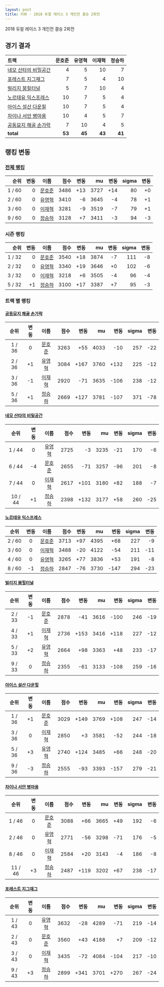 ```yaml
---
layout: post
title: 리뷰 - 2018 듀얼 레이스 3 개인전 결승 2회전
---
```


2018 듀얼 레이스 3 개인전 결승 2회전


## 경기 결과

| 트랙 | 문호준 | 유영혁 | 이재혁 | 정승하 |
|:---|---:|---:|---:|---:|
| [네모 산타의 비밀공간](../santa) | 4 | 5 | 10 | 7 |
| [포레스트 지그재그](../zigzag) | 7 | 5 | 4 | 10 |
| [빌리지 붐힐터널](../boomhill) | 5 | 7 | 10 | 4 |
| [노르테유 익스프레스](../noex) | 10 | 7 | 5 | 4 |
| [아이스 설산 다운힐](../seolsan) | 10 | 7 | 5 | 4 |
| [차이나 서안 병마용](../byeongma) | 10 | 4 | 5 | 7 |
| [공동묘지 해골 손가락](../haeson) | 7 | 10 | 4 | 5 |
| __total__ | __53__ | __45__ | __43__ | __41__ |


## 랭킹 변동


### [전체 랭킹](../singles-full)

| 순위 | 변동 | 이름 | 점수 | 변동 | mu | 변동 | sigma | 변동 |
|---:|---:|:---:|---:|---:|---:|---:|---:|---:|
| 1 / 60 | 0 | [문호준](../munhojun) | 3486 | +13 | 3727 | +14 | 80 | +0 |
| 2 / 60 | 0 | [유영혁](../yuyeonghyeok) | 3410 | -6 | 3645 | -4 | 78 | +1 |
| 3 / 60 | 0 | [이재혁](../ijaehyeok) | 3281 | -9 | 3519 | -7 | 79 | +1 |
| 9 / 60 | 0 | [정승하](../jeongseungha) | 3128 | +7 | 3411 | -3 | 94 | -3 |

### 시즌 랭킹

| 순위 | 변동 | 이름 | 점수 | 변동 | mu | 변동 | sigma | 변동 |
|---:|---:|:---:|---:|---:|---:|---:|---:|---:|
| 1 / 32 | 0 | [문호준](../munhojun) | 3540 | +18 | 3874 | -7 | 111 | -8 |
| 2 / 32 | 0 | [유영혁](../yuyeonghyeok) | 3340 | +19 | 3646 | +0 | 102 | -6 |
| 3 / 32 | 0 | [이재혁](../ijaehyeok) | 3218 | +6 | 3505 | -4 | 96 | -4 |
| 5 / 32 | +1 | [정승하](../jeongseungha) | 3100 | +17 | 3387 | +7 | 95 | -3 |

### 트랙 별 랭킹


#### [공동묘지 해골 손가락](../haeson)

| 순위 | 변동 | 이름 | 점수 | 변동 | mu | 변동 | sigma | 변동 |
|:---:|:---:|:---:|---:|---:|---:|---:|---:|---:|
| 1 / 36 | 0 | [문호준](../munhojun) | 3263 | +55 | 4033 | -10 | 257 | -22 |
| 2 / 36 | +1 | [유영혁](../yuyeonghyeok) | 3084 | +167 | 3760 | +132 | 225 | -12 |
| 3 / 36 | -1 | [이재혁](../ijaehyeok) | 2920 | -71 | 3635 | -106 | 238 | -12 |
| 5 / 36 | +1 | [정승하](../jeongseungha) | 2669 | +127 | 3781 | -107 | 371 | -78 |

#### [네모 산타의 비밀공간](../santa)

| 순위 | 변동 | 이름 | 점수 | 변동 | mu | 변동 | sigma | 변동 |
|:---:|:---:|:---:|---:|---:|---:|---:|---:|---:|
| 1 / 44 | 0 | [유영혁](../yuyeonghyeok) | 2725 | -3 | 3235 | -21 | 170 | -6 |
| 6 / 44 | -4 | [문호준](../munhojun) | 2655 | -71 | 3257 | -96 | 201 | -8 |
| 7 / 44 | 0 | [이재혁](../ijaehyeok) | 2617 | +101 | 3180 | +82 | 188 | -7 |
| 10 / 44 | +1 | [정승하](../jeongseungha) | 2398 | +132 | 3177 | +58 | 260 | -25 |

#### [노르테유 익스프레스](../noex)

| 순위 | 변동 | 이름 | 점수 | 변동 | mu | 변동 | sigma | 변동 |
|:---:|:---:|:---:|---:|---:|---:|---:|---:|---:|
| 2 / 60 | 0 | [문호준](../munhojun) | 3713 | +97 | 4395 | +68 | 227 | -9 |
| 3 / 60 | 0 | [이재혁](../ijaehyeok) | 3488 | -20 | 4122 | -54 | 211 | -11 |
| 4 / 60 | 0 | [유영혁](../yuyeonghyeok) | 3265 | +77 | 3836 | +53 | 191 | -8 |
| 8 / 60 | -1 | [정승하](../jeongseungha) | 2847 | -76 | 3730 | -147 | 294 | -23 |

#### [빌리지 붐힐터널](../boomhill)

| 순위 | 변동 | 이름 | 점수 | 변동 | mu | 변동 | sigma | 변동 |
|:---:|:---:|:---:|---:|---:|---:|---:|---:|---:|
| 2 / 33 | -1 | [문호준](../munhojun) | 2878 | -41 | 3616 | -100 | 246 | -19 |
| 4 / 33 | +1 | [이재혁](../ijaehyeok) | 2736 | +153 | 3416 | +118 | 227 | -12 |
| 5 / 33 | +2 | [유영혁](../yuyeonghyeok) | 2664 | +98 | 3363 | +48 | 233 | -17 |
| 9 / 33 | 0 | [정승하](../jeongseungha) | 2355 | -61 | 3133 | -108 | 259 | -16 |

#### [아이스 설산 다운힐](../seolsan)

| 순위 | 변동 | 이름 | 점수 | 변동 | mu | 변동 | sigma | 변동 |
|:---:|:---:|:---:|---:|---:|---:|---:|---:|---:|
| 1 / 36 | +1 | [문호준](../munhojun) | 3029 | +149 | 3769 | +108 | 247 | -14 |
| 3 / 36 | 0 | [이재혁](../ijaehyeok) | 2850 | +3 | 3581 | -52 | 244 | -18 |
| 5 / 36 | +3 | [유영혁](../yuyeonghyeok) | 2740 | +124 | 3485 | +66 | 248 | -20 |
| 9 / 36 | -3 | [정승하](../jeongseungha) | 2555 | -93 | 3393 | -157 | 279 | -21 |

#### [차이나 서안 병마용](../byeongma)

| 순위 | 변동 | 이름 | 점수 | 변동 | mu | 변동 | sigma | 변동 |
|:---:|:---:|:---:|---:|---:|---:|---:|---:|---:|
| 1 / 46 | 0 | [문호준](../munhojun) | 3088 | +66 | 3665 | +49 | 192 | -6 |
| 2 / 46 | 0 | [유영혁](../yuyeonghyeok) | 2771 | -56 | 3298 | -71 | 176 | -5 |
| 8 / 46 | 0 | [이재혁](../ijaehyeok) | 2584 | +20 | 3143 | -4 | 186 | -8 |
| 11 / 46 | +3 | [정승하](../jeongseungha) | 2487 | +119 | 3202 | +67 | 238 | -17 |

#### [포레스트 지그재그](../zigzag)

| 순위 | 변동 | 이름 | 점수 | 변동 | mu | 변동 | sigma | 변동 |
|:---:|:---:|:---:|---:|---:|---:|---:|---:|---:|
| 1 / 43 | 0 | [유영혁](../yuyeonghyeok) | 3632 | -28 | 4289 | -71 | 219 | -14 |
| 2 / 43 | 0 | [문호준](../munhojun) | 3560 | +43 | 4188 | +7 | 209 | -12 |
| 3 / 43 | 0 | [이재혁](../ijaehyeok) | 3435 | -72 | 4084 | -104 | 217 | -10 |
| 9 / 43 | +3 | [정승하](../jeongseungha) | 2899 | +341 | 3701 | +270 | 267 | -24 |
